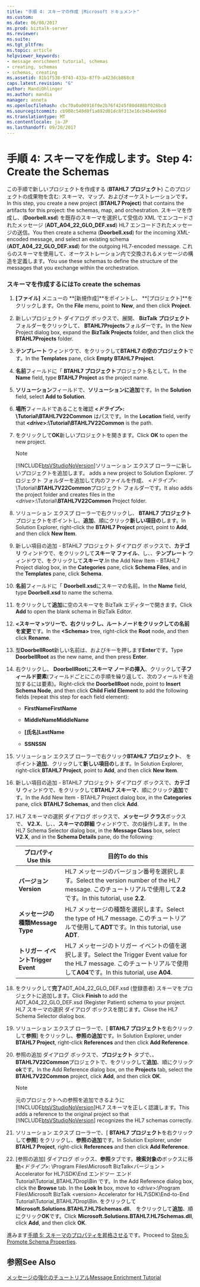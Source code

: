 ```yaml
---
title: "手順 4: スキーマの作成 |Microsoft ドキュメント"
ms.custom: 
ms.date: 06/08/2017
ms.prod: biztalk-server
ms.reviewer: 
ms.suite: 
ms.tgt_pltfrm: 
ms.topic: article
helpviewer_keywords:
- message enrichment tutorial, schemas
- creating, schemas
- schemas, creating
ms.assetid: 81b1f538-9743-433a-87f9-a423dcb868c8
caps.latest.revision: "6"
author: MandiOhlinger
ms.author: mandia
manager: anneta
ms.openlocfilehash: cbc70a0a00916f0e2b76f4245f80d488bf026bc8
ms.sourcegitcommit: cb908c540d8f1a692d01dc8f313e16cb4b4e696d
ms.translationtype: MT
ms.contentlocale: ja-JP
ms.lasthandoff: 09/20/2017
---
```

# <a name="step-4-create-the-schemas"></a><span data-ttu-id="e2b73-102">手順 4: スキーマを作成します。</span><span class="sxs-lookup"><span data-stu-id="e2b73-102">Step 4: Create the Schemas</span></span>
<span data-ttu-id="e2b73-103">この手順で新しいプロジェクトを作成する (**BTAHL7 プロジェクト**) このプロジェクトの成果物を含む: スキーマ、マップ、およびオーケストレーションです。</span><span class="sxs-lookup"><span data-stu-id="e2b73-103">In this step, you create a new project (**BTAHL7 Project**) that contains the artifacts for this project: the schemas, map, and orchestration.</span></span> <span data-ttu-id="e2b73-104">スキーマを作成し、(**Doorbell.xsd**) を既存のスキーマを選択して受信の XML でエンコードされたメッセージ (**ADT_A04_22_GLO_DEF.xsd**) HL7 エンコードされたメッセージの送信。</span><span class="sxs-lookup"><span data-stu-id="e2b73-104">You then create a schema (**Doorbell.xsd**) for the incoming XML-encoded message, and select an existing schema (**ADT_A04_22_GLO_DEF.xsd**) for the outgoing HL7-encoded message.</span></span> <span data-ttu-id="e2b73-105">これらのスキーマを使用して、オーケストレーション内で交換されるメッセージの構造を定義します。</span><span class="sxs-lookup"><span data-stu-id="e2b73-105">You use these schemas to define the structure of the messages that you exchange within the orchestration.</span></span>  
  
### <a name="to-create-the-schemas"></a><span data-ttu-id="e2b73-106">スキーマを作成するには</span><span class="sxs-lookup"><span data-stu-id="e2b73-106">To create the schemas</span></span>  
  
1.  <span data-ttu-id="e2b73-107">**[ファイル]** メニューの **[新規作成]**をポイントし、 **[プロジェクト]**をクリックします。</span><span class="sxs-lookup"><span data-stu-id="e2b73-107">On the **File** menu, point to **New**, and then click **Project**.</span></span>  
  
2.  <span data-ttu-id="e2b73-108">新しいプロジェクト ダイアログ ボックスで、展開、 **BizTalk プロジェクト**フォルダーをクリックして、 **BTAHL7Projects**フォルダーです。</span><span class="sxs-lookup"><span data-stu-id="e2b73-108">In the New Project dialog box, expand the **BizTalk Projects** folder, and then click the **BTAHL7Projects** folder.</span></span>  
  
3.  <span data-ttu-id="e2b73-109">**テンプレート** ウィンドウで、をクリックして**BTAHL7 の空のプロジェクト**です。</span><span class="sxs-lookup"><span data-stu-id="e2b73-109">In the **Templates** pane, click **Empty BTAHL7 Project**.</span></span>  
  
4.  <span data-ttu-id="e2b73-110">**名前**フィールドに「 **BTAHL7 プロジェクト**プロジェクト名として。</span><span class="sxs-lookup"><span data-stu-id="e2b73-110">In the **Name** field, type **BTAHL7 Project** as the project name.</span></span>  
  
5.  <span data-ttu-id="e2b73-111">**ソリューション**フィールドで、**ソリューションに追加**です。</span><span class="sxs-lookup"><span data-stu-id="e2b73-111">In the **Solution** field, select **Add to Solution**.</span></span>  
  
6.  <span data-ttu-id="e2b73-112">**場所**フィールドであることを確認  **\<*ドライブ*>: \Tutorial\BTAHL7V22Common** はパスです。</span><span class="sxs-lookup"><span data-stu-id="e2b73-112">In the **Location** field, verify that **\<*drive*>:\Tutorial\BTAHL7V22Common** is the path.</span></span>  
  
7.  <span data-ttu-id="e2b73-113">をクリックして**OK**新しいプロジェクトを開きます。</span><span class="sxs-lookup"><span data-stu-id="e2b73-113">Click **OK** to open the new project.</span></span>  
  
    > [!NOTE]
    >  [!INCLUDE[btsVStudioNoVersion](../../includes/btsvstudionoversion-md.md)]<span data-ttu-id="e2b73-114">ソリューション エクスプ ローラーに新しいプロジェクトを追加します。</span><span class="sxs-lookup"><span data-stu-id="e2b73-114"> adds a new project to Solution Explorer.</span></span> <span data-ttu-id="e2b73-115">プロジェクト フォルダーを追加して内のファイルを作成、 \<*ドライブ*>: \Tutorial\\**BTAHL7V22Common**プロジェクト フォルダーです。</span><span class="sxs-lookup"><span data-stu-id="e2b73-115">It also adds the project folder and creates files in the \<*drive*>:\Tutorial\\**BTAHL7V22Common** Project folder.</span></span>  
  
8.  <span data-ttu-id="e2b73-116">ソリューション エクスプ ローラーで右クリックし、 **BTAHL7 プロジェクト**プロジェクトをポイントし、**追加**、順にクリック**新しい項目の**します。</span><span class="sxs-lookup"><span data-stu-id="e2b73-116">In Solution Explorer, right-click the **BTAHL7 Project** project, point to **Add**, and then click **New Item**.</span></span>  
  
9. <span data-ttu-id="e2b73-117">新しい項目の追加 - BTAHL7 プロジェクト ダイアログ ボックスで、**カテゴリ** ウィンドウで、をクリックして**スキーマ ファイル**、し、、**テンプレート** ウィンドウで、をクリックして**スキーマ**.</span><span class="sxs-lookup"><span data-stu-id="e2b73-117">In the Add New Item - BTAHL7 Project dialog box, in the **Categories** pane, click **Schema Files**, and in the **Templates** pane, click **Schema**.</span></span>  
  
10. <span data-ttu-id="e2b73-118">**名前**フィールドに「 **Doorbell.xsd**にスキーマの名前。</span><span class="sxs-lookup"><span data-stu-id="e2b73-118">In the **Name** field, type **Doorbell.xsd** to name the schema.</span></span>  
  
11. <span data-ttu-id="e2b73-119">をクリックして**追加**に空のスキーマを BizTalk エディターで開きます。</span><span class="sxs-lookup"><span data-stu-id="e2b73-119">Click **Add** to open the blank schema in BizTalk Editor.</span></span>  
  
12. <span data-ttu-id="e2b73-120">**\<スキーマ >**ツリーで、右クリックし、**ルート**ノードをクリックして**の名前を変更**です。</span><span class="sxs-lookup"><span data-stu-id="e2b73-120">In the **\<Schema>** tree, right-click the **Root** node, and then click **Rename**.</span></span>  
  
13. <span data-ttu-id="e2b73-121">型**DoorbellRoot**新しい名前は、およびキーを押します**Enter**です。</span><span class="sxs-lookup"><span data-stu-id="e2b73-121">Type **DoorbellRoot** as the new name, and then press **Enter**.</span></span>  
  
14. <span data-ttu-id="e2b73-122">右クリックし、 **DoorbellRoot**に**スキーマ ノードの挿入**、クリックして**子フィールド要素**(フィールドごとにこの手順を繰り返して、次のフィールドを追加するには要素)。</span><span class="sxs-lookup"><span data-stu-id="e2b73-122">Right-click the **DoorbellRoot** node, point to **Insert Schema Node**, and then click **Child Field Element** to add the following fields (repeat this step for each field element):</span></span>  
  
    -   <span data-ttu-id="e2b73-123">**FirstName**</span><span class="sxs-lookup"><span data-stu-id="e2b73-123">**FirstName**</span></span>  
  
    -   <span data-ttu-id="e2b73-124">**MiddleName**</span><span class="sxs-lookup"><span data-stu-id="e2b73-124">**MiddleName**</span></span>  
  
    -   <span data-ttu-id="e2b73-125">**[氏名]**</span><span class="sxs-lookup"><span data-stu-id="e2b73-125">**LastName**</span></span>  
  
    -   <span data-ttu-id="e2b73-126">**SSN**</span><span class="sxs-lookup"><span data-stu-id="e2b73-126">**SSN**</span></span>  
  
15. <span data-ttu-id="e2b73-127">ソリューション エクスプ ローラーで右クリック**BTAHL7 プロジェクト**、 をポイント**追加**、クリックして**新しい項目の**します。</span><span class="sxs-lookup"><span data-stu-id="e2b73-127">In Solution Explorer, right-click **BTAHL7 Project**, point to **Add**, and then click **New Item**.</span></span>  
  
16. <span data-ttu-id="e2b73-128">新しい項目の追加 - BTAHL7 プロジェクト ダイアログ ボックスで、**カテゴリ** ウィンドウで、をクリックして**BTAHL7 スキーマ**、順にクリック**追加**です。</span><span class="sxs-lookup"><span data-stu-id="e2b73-128">In the Add New Item - BTAHL7 Project dialog box, in the **Categories** pane, click **BTAHL7 Schemas**, and then click **Add**.</span></span>  
  
17. <span data-ttu-id="e2b73-129">HL7 スキーマの選択 ダイアログ ボックスで、**メッセージ クラス**ボックスで、 **V2.X**、し、、**スキーマの詳細** ウィンドウで、次の操作します。</span><span class="sxs-lookup"><span data-stu-id="e2b73-129">In the HL7 Schema Selector dialog box, in the **Message Class** box, select **V2.X**, and in the **Schema Details** pane, do the following:</span></span>  
  
    |<span data-ttu-id="e2b73-130">プロパティ</span><span class="sxs-lookup"><span data-stu-id="e2b73-130">Use this</span></span>|<span data-ttu-id="e2b73-131">目的</span><span class="sxs-lookup"><span data-stu-id="e2b73-131">To do this</span></span>|  
    |--------------|----------------|  
    |<span data-ttu-id="e2b73-132">**バージョン**</span><span class="sxs-lookup"><span data-stu-id="e2b73-132">**Version**</span></span>|<span data-ttu-id="e2b73-133">HL7 メッセージのバージョン番号を選択します。</span><span class="sxs-lookup"><span data-stu-id="e2b73-133">Select the version number of the HL7 message.</span></span> <span data-ttu-id="e2b73-134">このチュートリアルで使用して**2.2**です。</span><span class="sxs-lookup"><span data-stu-id="e2b73-134">In this tutorial, use **2.2**.</span></span>|  
    |<span data-ttu-id="e2b73-135">**メッセージの種類**</span><span class="sxs-lookup"><span data-stu-id="e2b73-135">**Message Type**</span></span>|<span data-ttu-id="e2b73-136">HL7 メッセージの種類を選択します。</span><span class="sxs-lookup"><span data-stu-id="e2b73-136">Select the type of HL7 message.</span></span> <span data-ttu-id="e2b73-137">このチュートリアルで使用して**ADT**です。</span><span class="sxs-lookup"><span data-stu-id="e2b73-137">In this tutorial, use **ADT**.</span></span>|  
    |<span data-ttu-id="e2b73-138">**トリガー イベント**</span><span class="sxs-lookup"><span data-stu-id="e2b73-138">**Trigger Event**</span></span>|<span data-ttu-id="e2b73-139">HL7 メッセージのトリガー イベントの値を選択します。</span><span class="sxs-lookup"><span data-stu-id="e2b73-139">Select the Trigger Event value for the HL7 message.</span></span> <span data-ttu-id="e2b73-140">このチュートリアルで使用して**A04**です。</span><span class="sxs-lookup"><span data-stu-id="e2b73-140">In this tutorial, use **A04**.</span></span>|  
  
18. <span data-ttu-id="e2b73-141">をクリックして**完了**ADT_A04_22_GLO_DEF.xsd (登録患者) スキーマをプロジェクトに追加します。</span><span class="sxs-lookup"><span data-stu-id="e2b73-141">Click **Finish** to add the ADT_A04_22_GLO_DEF.xsd (Register Patient) schema to your project.</span></span> <span data-ttu-id="e2b73-142">HL7 スキーマの選択 ダイアログ ボックスを閉じます。</span><span class="sxs-lookup"><span data-stu-id="e2b73-142">Close the HL7 Schema Selector dialog box.</span></span>  
  
19. <span data-ttu-id="e2b73-143">ソリューション エクスプ ローラーで、[ **BTAHL7 プロジェクト**を右クリックして**参照**] をクリックし、**参照の追加**です。</span><span class="sxs-lookup"><span data-stu-id="e2b73-143">In Solution Explorer, under **BTAHL7 Project**, right-click **References** and then click **Add Reference**.</span></span>  
  
20. <span data-ttu-id="e2b73-144">参照の追加 ダイアログ ボックスで、**プロジェクト** タブで、、 **BTAHL7V22Common**プロジェクトで、をクリックして**追加**、順にクリック**ok**です。</span><span class="sxs-lookup"><span data-stu-id="e2b73-144">In the Add Reference dialog box, on the **Projects** tab, select the **BTAHL7V22Common** project, click **Add**, and then click **OK**.</span></span>  
  
    > [!NOTE]
    >  <span data-ttu-id="e2b73-145">元のプロジェクトへの参照を追加できるように[!INCLUDE[btsVStudioNoVersion](../../includes/btsvstudionoversion-md.md)]HL7 スキーマを正しく認識します。</span><span class="sxs-lookup"><span data-stu-id="e2b73-145">This adds a reference to the original project so that [!INCLUDE[btsVStudioNoVersion](../../includes/btsvstudionoversion-md.md)] recognizes the HL7 schemas correctly.</span></span>  
  
21. <span data-ttu-id="e2b73-146">ソリューション エクスプ ローラーで、[ **BTAHL7 プロジェクト**を右クリックして**参照**] をクリックし、**参照の追加**です。</span><span class="sxs-lookup"><span data-stu-id="e2b73-146">In Solution Explorer, under **BTAHL7 Project**, right-click **References** and then click **Add Reference**.</span></span>  
  
22. <span data-ttu-id="e2b73-147">[参照の追加] ダイアログ ボックス、**参照**タブです。**検索対象の**ボックスに移動\<*ドライブ*>: \Program Files\Microsoft BizTalk\<バージョン > Accelerator for HL7\SDK\End エンドツー エンド Tutorial\Tutorial_BTAHL7Drop\Bin です。</span><span class="sxs-lookup"><span data-stu-id="e2b73-147">In the Add Reference dialog box, click the **Browse** tab. In the **Look In** box, move to \<*drive*>:\Program Files\Microsoft BizTalk \<version> Accelerator for HL7\SDK\End-to-End Tutorial\Tutorial_BTAHL7Drop\Bin.</span></span> <span data-ttu-id="e2b73-148">をクリックして**Microsoft.Solutions.BTAHL7.HL7Schemas.dll**、 をクリックして**追加**、順にクリック**OK**です。</span><span class="sxs-lookup"><span data-stu-id="e2b73-148">Click **Microsoft.Solutions.BTAHL7.HL7Schemas.dll**, click **Add**, and then click **OK**.</span></span>  
  
 <span data-ttu-id="e2b73-149">進みます[手順 5: スキーマのプロパティを昇格させる](../../adapters-and-accelerators/accelerator-hl7/step-5-promote-schema-properties.md)です。</span><span class="sxs-lookup"><span data-stu-id="e2b73-149">Proceed to [Step 5: Promote Schema Properties](../../adapters-and-accelerators/accelerator-hl7/step-5-promote-schema-properties.md).</span></span>  
  
## <a name="see-also"></a><span data-ttu-id="e2b73-150">参照</span><span class="sxs-lookup"><span data-stu-id="e2b73-150">See Also</span></span>  
 [<span data-ttu-id="e2b73-151">メッセージの強化のチュートリアル</span><span class="sxs-lookup"><span data-stu-id="e2b73-151">Message Enrichment Tutorial</span></span>](../../adapters-and-accelerators/accelerator-hl7/message-enrichment-tutorial.md)